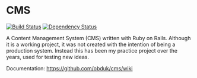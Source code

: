 # CMS

[![Build Status](https://travis-ci.org/obduk/cms.svg?branch=master)](https://travis-ci.org/obduk/cms)
[![Dependency Status](https://gemnasium.com/badges/github.com/obduk/cms.svg)](https://gemnasium.com/github.com/obduk/cms)

A Content Management System (CMS) written with Ruby on Rails. Although it is a
working project, it was not created with the intention of being a production
system. Instead this has been my practice project over the years, used for
testing new ideas.

Documentation: https://github.com/obduk/cms/wiki
